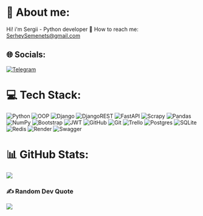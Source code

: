 # 🐍 About me:
   Hi! i'm Sergii - Python developer
📧 How to reach me: SerheySemenets@gmail.com
## 🌐 Socials:
[![Telegram](https://img.shields.io/badge/Telegram-%230CA5E0.svg?logo=Telegram&logoColor=white)](https://t.me/SergiiSemenets)
# 💻 Tech Stack:
![Python](https://img.shields.io/badge/python-3670A0?style=for-the-badge&logo=python&logoColor=ffdd54)
![OOP](https://img.shields.io/badge/OOP-%23000000.svg?style=flat&logo=object-oriented&logoColor=white)
![Django](https://img.shields.io/badge/django-%23092E20.svg?style=for-the-badge&logo=django&logoColor=white)
![DjangoREST](https://img.shields.io/badge/DJANGO-REST-ff1709?style=for-the-badge&logo=django&logoColor=white&color=ff1709&labelColor=gray)
![FastAPI](https://img.shields.io/badge/FastAPI-005571?style=for-the-badge&logo=fastapi)
![Scrapy](https://img.shields.io/badge/Scrapy-%236C6E6B.svg?style=flat&logo=scrapy&logoColor=white)
![Pandas](https://img.shields.io/badge/pandas-%2300A8E1.svg?style=flat&logo=pandas&logoColor=white)
![NumPy](https://img.shields.io/badge/numpy-%23013243.svg?style=flat&logo=numpy&logoColor=white)
![Bootstrap](https://img.shields.io/badge/bootstrap-%238511FA.svg?style=for-the-badge&logo=bootstrap&logoColor=white)
![JWT](https://img.shields.io/badge/JWT-black?style=for-the-badge&logo=JSON%20web%20tokens)
![GitHub](https://img.shields.io/badge/github-%23121011.svg?style=for-the-badge&logo=github&logoColor=white) 
![Git](https://img.shields.io/badge/git-%23F05033.svg?style=for-the-badge&logo=git&logoColor=white)
![Trello](https://img.shields.io/badge/Trello-%23026AA7.svg?style=for-the-badge&logo=Trello&logoColor=white)
![Postgres](https://img.shields.io/badge/postgres-%23316192.svg?style=for-the-badge&logo=postgresql&logoColor=white)
![SQLite](https://img.shields.io/badge/sqlite-%2307405e.svg?style=for-the-badge&logo=sqlite&logoColor=white)
![Redis](https://img.shields.io/badge/redis-%23DD0031.svg?style=for-the-badge&logo=redis&logoColor=white)
![Render](https://img.shields.io/badge/Render-%46E3B7.svg?style=for-the-badge&logo=render&logoColor=white)
![Swagger](https://img.shields.io/badge/Swagger-%23Clojure?style=flat&logo=swagger&logoColor=white)



# 📊 GitHub Stats:
![](https://github-readme-streak-stats.herokuapp.com/?user=SemenetsSergii&theme=material-palenight&hide_border=false)


### ✍️ Random Dev Quote
![](https://quotes-github-readme.vercel.app/api?type=horizontal&theme=gruvbox)

